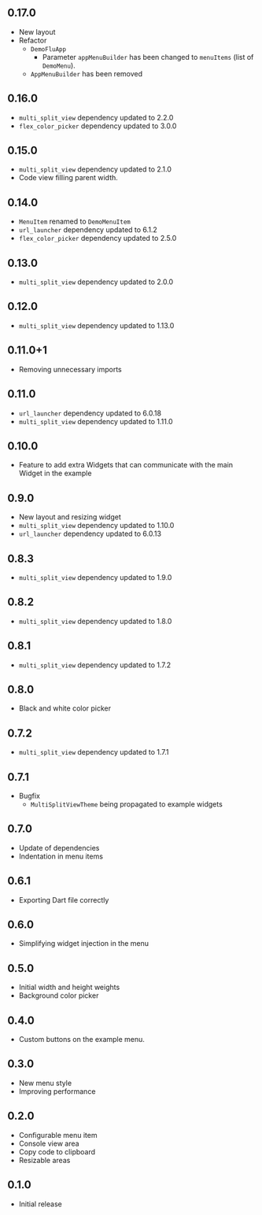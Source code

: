 ## 0.17.0

* New layout
* Refactor
  * `DemoFluApp`
    * Parameter `appMenuBuilder` has been changed to `menuItems` (list of `DemoMenu`).
  * `AppMenuBuilder` has been removed

## 0.16.0

* `multi_split_view` dependency updated to 2.2.0
* `flex_color_picker` dependency updated to 3.0.0

## 0.15.0

* `multi_split_view` dependency updated to 2.1.0
* Code view filling parent width.

## 0.14.0

* `MenuItem` renamed to `DemoMenuItem`
* `url_launcher` dependency updated to 6.1.2
* `flex_color_picker` dependency updated to 2.5.0

## 0.13.0

* `multi_split_view` dependency updated to 2.0.0

## 0.12.0

* `multi_split_view` dependency updated to 1.13.0

## 0.11.0+1

* Removing unnecessary imports

## 0.11.0

* `url_launcher` dependency updated to 6.0.18
* `multi_split_view` dependency updated to 1.11.0

## 0.10.0

* Feature to add extra Widgets that can communicate with the main Widget in the example

## 0.9.0

* New layout and resizing widget
* `multi_split_view` dependency updated to 1.10.0
* `url_launcher` dependency updated to 6.0.13

## 0.8.3

* `multi_split_view` dependency updated to 1.9.0

## 0.8.2

* `multi_split_view` dependency updated to 1.8.0

## 0.8.1

* `multi_split_view` dependency updated to 1.7.2

## 0.8.0

* Black and white color picker

## 0.7.2

* `multi_split_view` dependency updated to 1.7.1

## 0.7.1

* Bugfix
  * `MultiSplitViewTheme` being propagated to example widgets

## 0.7.0

* Update of dependencies
* Indentation in menu items

## 0.6.1

* Exporting Dart file correctly

## 0.6.0

* Simplifying widget injection in the menu

## 0.5.0

* Initial width and height weights
* Background color picker

## 0.4.0

* Custom buttons on the example menu.

## 0.3.0

* New menu style
* Improving performance

## 0.2.0

* Configurable menu item
* Console view area
* Copy code to clipboard
* Resizable areas

## 0.1.0

* Initial release
